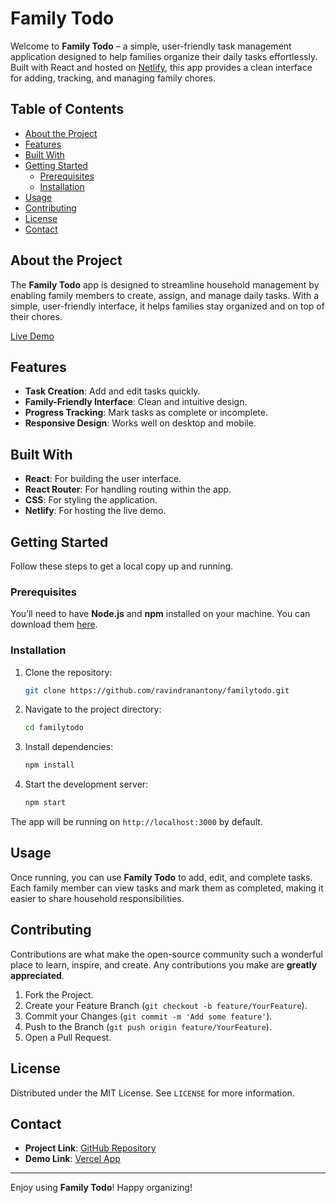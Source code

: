 

# Family Todo

Welcome to **Family Todo** – a simple, user-friendly task management application designed to help families organize their daily tasks effortlessly. Built with React and hosted on [Netlify](https://jolly-panda-36f51a.netlify.app/), this app provides a clean interface for adding, tracking, and managing family chores.

## Table of Contents

- [About the Project](#about-the-project)
- [Features](#features)
- [Built With](#built-with)
- [Getting Started](#getting-started)
  - [Prerequisites](#prerequisites)
  - [Installation](#installation)
- [Usage](#usage)
- [Contributing](#contributing)
- [License](#license)
- [Contact](#contact)

## About the Project

The **Family Todo** app is designed to streamline household management by enabling family members to create, assign, and manage daily tasks. With a simple, user-friendly interface, it helps families stay organized and on top of their chores.

[Live Demo](https://jolly-panda-36f51a.netlify.app/)

## Features

- **Task Creation**: Add and edit tasks quickly.
- **Family-Friendly Interface**: Clean and intuitive design.
- **Progress Tracking**: Mark tasks as complete or incomplete.
- **Responsive Design**: Works well on desktop and mobile.

## Built With

- **React**: For building the user interface.
- **React Router**: For handling routing within the app.
- **CSS**: For styling the application.
- **Netlify**: For hosting the live demo.

## Getting Started

Follow these steps to get a local copy up and running.

### Prerequisites

You’ll need to have **Node.js** and **npm** installed on your machine. You can download them [here](https://nodejs.org/).

### Installation

1. Clone the repository:
   ```bash
   git clone https://github.com/ravindranantony/familytodo.git
   ```

2. Navigate to the project directory:
   ```bash
   cd familytodo
   ```

3. Install dependencies:
   ```bash
   npm install
   ```

4. Start the development server:
   ```bash
   npm start
   ```

The app will be running on `http://localhost:3000` by default.

## Usage

Once running, you can use **Family Todo** to add, edit, and complete tasks. Each family member can view tasks and mark them as completed, making it easier to share household responsibilities.

## Contributing

Contributions are what make the open-source community such a wonderful place to learn, inspire, and create. Any contributions you make are **greatly appreciated**.

1. Fork the Project.
2. Create your Feature Branch (`git checkout -b feature/YourFeature`).
3. Commit your Changes (`git commit -m 'Add some feature'`).
4. Push to the Branch (`git push origin feature/YourFeature`).
5. Open a Pull Request.

## License

Distributed under the MIT License. See `LICENSE` for more information.

## Contact

- **Project Link**: [GitHub Repository](https://github.com/ravindranantony/familytodo)
- **Demo Link**: [Vercel App]([https://jolly-panda-36f51a.netlify.app/](https://aitodo-nine.vercel.app/))

---

Enjoy using **Family Todo**! Happy organizing!
